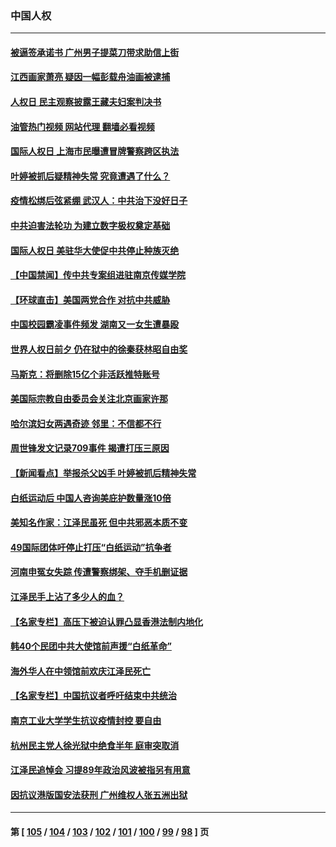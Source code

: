 ### 中国人权
---
#### [被逼签承诺书 广州男子提菜刀带求助信上街](../../pages/ncid278/n13882547.md?12120445) 
#### [江西画家萧亮 疑因一幅彭载舟油画被逮捕](../../pages/ncid278/n13882723.md?12120445) 
#### [人权日 民主观察披露王藏夫妇案判决书](../../pages/ncid278/n13882517.md?12120445) 
#### [油管热门视频 网站代理 翻墙必看视频](http://138.2.39.72:81/youtube.html?epic-marker?12120445)
#### [国际人权日 上海市民曝遭冒牌警察跨区执法](../../pages/ncid278/n13882447.md?12120445) 
#### [叶婷被抓后疑精神失常 究竟遭遇了什么？](../../pages/ncid278/n13882350.md?12120445) 
#### [疫情松绑后弦紧绷 武汉人：中共治下没好日子](../../pages/ncid278/n13882348.md?12120445) 
#### [中共迫害法轮功 为建立数字极权奠定基础](../../pages/ncid278/n13882266.md?12120445) 
#### [国际人权日 美驻华大使促中共停止种族灭绝](../../pages/ncid278/n13882332.md?12120445) 
#### [【中国禁闻】传中共专案组进驻南京传媒学院](../../pages/ncid278/n13882283.md?12120445) 
#### [【环球直击】美国两党合作 对抗中共威胁](../../pages/ncid278/n13882284.md?12120445) 
#### [中国校园霸凌事件频发 湖南又一女生遭暴殴](../../pages/ncid278/n13882168.md?12120445) 
#### [世界人权日前夕 仍在狱中的徐秦获林昭自由奖](../../pages/ncid278/n13881950.md?12120445) 
#### [马斯克：将删除15亿个非活跃推特账号](../../pages/ncid278/n13882046.md?12120445) 
#### [美国际宗教自由委员会关注北京画家许那](../../pages/ncid278/n13881819.md?12120445) 
#### [哈尔滨妇女两遇奇迹 邻里：不信都不行](../../pages/ncid278/n13878017.md?12120445) 
#### [周世锋发文记录709事件 揭遭打压三原因](../../pages/ncid278/n13881308.md?12120445) 
#### [【新闻看点】举报杀父凶手 叶婷被抓后精神失常](../../pages/ncid278/n13881223.md?12120445) 
#### [白纸运动后 中国人咨询美庇护数量涨10倍](../../pages/ncid278/n13881172.md?12120445) 
#### [美知名作家：江泽民虽死 但中共邪恶本质不变](../../pages/ncid278/n13877684.md?12120445) 
#### [49国际团体吁停止打压“白纸运动”抗争者](../../pages/ncid278/n13880790.md?12120445) 
#### [河南申冤女失踪 传遭警察绑架、夺手机删证据](../../pages/ncid278/n13880211.md?12120445) 
#### [江泽民手上沾了多少人的血？](../../pages/ncid278/n13880318.md?12120445) 
#### [【名家专栏】高压下被迫认罪凸显香港法制内地化](../../pages/ncid278/n13880257.md?12120445) 
#### [韩40个民团中共大使馆前声援“白纸革命”](../../pages/ncid278/n13880175.md?12120445) 
#### [海外华人在中领馆前欢庆江泽民死亡](../../pages/ncid278/n13880142.md?12120445) 
#### [【名家专栏】中国抗议者呼吁结束中共统治](../../pages/ncid278/n13879549.md?12120445) 
#### [南京工业大学学生抗议疫情封控 要自由](../../pages/ncid278/n13879496.md?12120445) 
#### [杭州民主党人徐光狱中绝食半年 庭审突取消](../../pages/ncid278/n13879440.md?12120445) 
#### [江泽民追悼会 习提89年政治风波被指另有用意](../../pages/ncid278/n13879438.md?12120445) 
#### [因抗议港版国安法获刑 广州维权人张五洲出狱](../../pages/ncid278/n13879392.md?12120445) 

---
#### 第 [ [105](./105.md?12120445) / [104](./104.md?12120445) / [103](./103.md?12120445) / [102](./102.md?12120445) / [101](./101.md?12120445) / [100](./100.md?12120445) / [99](./99.md?12120445) / [98](./98.md?12120445) ] 页

